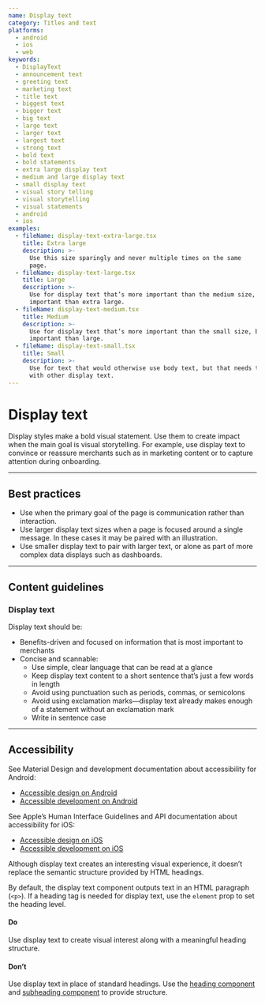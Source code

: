 ```yaml
---
name: Display text
category: Titles and text
platforms:
  - android
  - ios
  - web
keywords:
  - DisplayText
  - announcement text
  - greeting text
  - marketing text
  - title text
  - biggest text
  - bigger text
  - big text
  - large text
  - larger text
  - largest text
  - strong text
  - bold text
  - bold statements
  - extra large display text
  - medium and large display text
  - small display text
  - visual story telling
  - visual storytelling
  - visual statements
  - android
  - ios
examples:
  - fileName: display-text-extra-large.tsx
    title: Extra large
    description: >-
      Use this size sparingly and never multiple times on the same
      page.
  - fileName: display-text-large.tsx
    title: Large
    description: >-
      Use for display text that’s more important than the medium size, but less
      important than extra large.
  - fileName: display-text-medium.tsx
    title: Medium
    description: >-
      Use for display text that’s more important than the small size, but less
      important than large.
  - fileName: display-text-small.tsx
    title: Small
    description: >-
      Use for text that would otherwise use body text, but that needs to scale
      with other display text.
---
```


# Display text

Display styles make a bold visual statement. Use them to create impact when the
main goal is visual storytelling. For example, use display text to convince or
reassure merchants such as in marketing content or to capture attention during onboarding.

---

## Best practices

- Use when the primary goal of the page is communication rather than
  interaction.
- Use larger display text sizes when a page is focused around a single message.
  In these cases it may be paired with an illustration.
- Use smaller display text to pair with larger text, or alone as part of more
  complex data displays such as dashboards.

---

## Content guidelines

### Display text

Display text should be:

- Benefits-driven and focused on information that is most important to
  merchants
- Concise and scannable:
  - Use simple, clear language that can be read at a glance
  - Keep display text content to a short sentence that’s just a few words in
    length
  - Avoid using punctuation such as periods, commas, or semicolons
  - Avoid using exclamation marks—display text already makes enough of a
    statement without an exclamation mark
  - Write in sentence case

---

## Accessibility

<!-- content-for: android -->

See Material Design and development documentation about accessibility for Android:

- [Accessible design on Android](https://material.io/design/usability/accessibility.html)
- [Accessible development on Android](https://developer.android.com/guide/topics/ui/accessibility/)

<!-- /content-for -->

<!-- content-for: ios -->

See Apple’s Human Interface Guidelines and API documentation about accessibility for iOS:

- [Accessible design on iOS](https://developer.apple.com/design/human-interface-guidelines/ios/app-architecture/accessibility/)
- [Accessible development on iOS](https://developer.apple.com/accessibility/ios/)

<!-- /content-for -->

<!-- content-for: web -->

Although display text creates an interesting visual experience, it doesn’t replace the semantic structure provided by HTML headings.

By default, the display text component outputs text in an HTML paragraph (`<p>`). If a heading tag is needed for display text, use the `element` prop to set the heading level.

<!-- usageblock -->

#### Do

Use display text to create visual interest along with a meaningful heading structure.

#### Don’t

Use display text in place of standard headings. Use the [heading component](https://polaris.shopify.com/components/titles-and-text/heading) and [subheading component](https://polaris.shopify.com/components/titles-and-text/subheading) to provide structure.

<!-- end -->

<!-- /content-for -->
